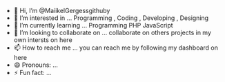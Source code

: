 - 👋 Hi, I’m @MaiikelGergessgithuby
- 👀 I’m interested in ... Programming , Coding , Developing , Designing
- 🌱 I’m currently learning ... Programming PHP JavaScript 
- 💞️ I’m looking to collaborate on ... collaborate on others projects in my own intersts on here
- 📫 How to reach me ... you can reach me by following my dashboard on here
- 😄 Pronouns: ... 
- ⚡ Fun fact: ...

<!---
MaiikelGergessgithuby/MaiikelGergessgithuby is a ✨ special ✨ repository because its `README.md` (this file) appears on your GitHub profile.
You can click the Preview link to take a look at your changes.
--->
